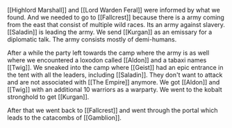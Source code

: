 [[Highlord Marshall]] and [[Lord Warden Feral]] were informed by what we found. And we needed to go to [[Fallcrest]] because there is a army coming from the east that consist of multiple wild races. Its an army against slavery. [[Saladin]] is leading the army. We send [[Kurgan]] as an emissary for a diplomatic talk. The army consists mostly of demi-humans.

After a while the party left towards the camp where the army is as well where we encountered a loxodon called [[Aldon]] and a tabaxi names [[Twig]]. We sneaked into the camp where [[Geist]] had an epic entrance in the tent with all the leaders, including [[Saladin]]. They don't want to attack and are not associated with [[The Empire]] anymore. We got [[Aldon]] and [[Twig]] with an additional 10 warriors as a warparty. We went to the kobalt stronghold to get [[Kurgan]].

After that we went back to [[Fallcrest]] and went through the portal which leads to the catacombs of [[Gamblion]]. 